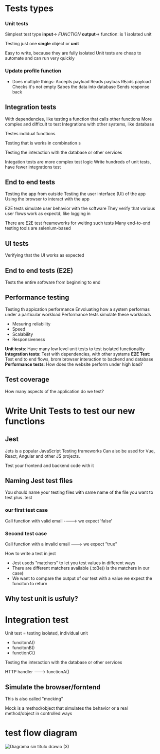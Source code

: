 # Tests types 


### Unit tests

Simplest test type  **input**-> *FUNCTION*  **output**->
function: is 1 isolated unit

Testing just one **single** object or **unit**   

Easy to write, because they are fully isolated
Unit tests are cheap to automate and can run very quickly 


### Update profile function 

- Does multiple things: 
Accepts payload
Reads payloas
REads payload
Checks it's not empty
Sabes the data into database
Sends response back 


## Integration tests

With dependencies, like testing a function that calls other functions
More complex and difficult to test
Integrations with other systems, like database 

Testes indidual functions

Testing that is works in combination s

Testing the interaction with the database or other services 

Integation tests are more complex test logic
Write hundreds of unit tests, have fewer integrations test

## End to end tests

Testing the app from outside 
Testing the user interface (UI) of the app
Using the browser to interact with the app 

E2E tests simulate user behavior with the software
They verify that various user flows work as expectd, like logging in 

There are E2E test freameworks for weiting such tests
Many end-to-end testing tools are selenium-based

## UI tests
Verifying that the UI works as expected

## End to end tests (E2E)
Tests the entire software from beginning to end 

## Performance testing

Testing th appication performance
Envoluating how a system performas under a particular workload
Performance tests simulate these workloads 

- Mesuring reliability 
- Speed 
- Scalability 
- Responsiveness


**Unit tests**: Have many low level unit tests to test isolated functionality
**Integration tests**: Test with dependencies, with other systems
**E2E Test**: Test end to end flows, brom browser interaction to backend and database
**Performance tests**: How does the website perform under high load? 

## Test coverage

How many aspects of the application do we test? 

# Write Unit Tests to test our new functions

## Jest

Jets is a popular JavaScript Testing frameworks
Can also be used for Vue, React, Angular and other JS projects. 

Test your frontend and backend code with it 

## Naming Jest test files

You should name your testing files with same name of the file you want to test plus .test


### our first test case

Call function with valid email ----> we expect 'false'

### Second test case

Call function with a invalid email ---> we expect "true"

How to write a test in jest

- Jest useds "matchers" to let you test values in different ways
- There are different matchers available (.toBe() is the matchers in our case)
- We want to compare the output of our test with a value we expect the funciton to return 


## Why test unit is usfuly? 

# Integration test

Unit test = testing isolated, individual unit
- funcitonA()
- funcitonB()
- functionC()

Testing the interaction with the database or other services

HTTP handler ---> functionA()

## Simulate the browser/forntend

This is also called "mocking"

Mock is a method/object that simulates the behavior or a real method/object in controlled ways






# test flow diagram
![Diagrama sin título drawio (3)](https://user-images.githubusercontent.com/114703394/231870100-6a22c4eb-3c62-4134-af96-4e73819d4d74.png)

